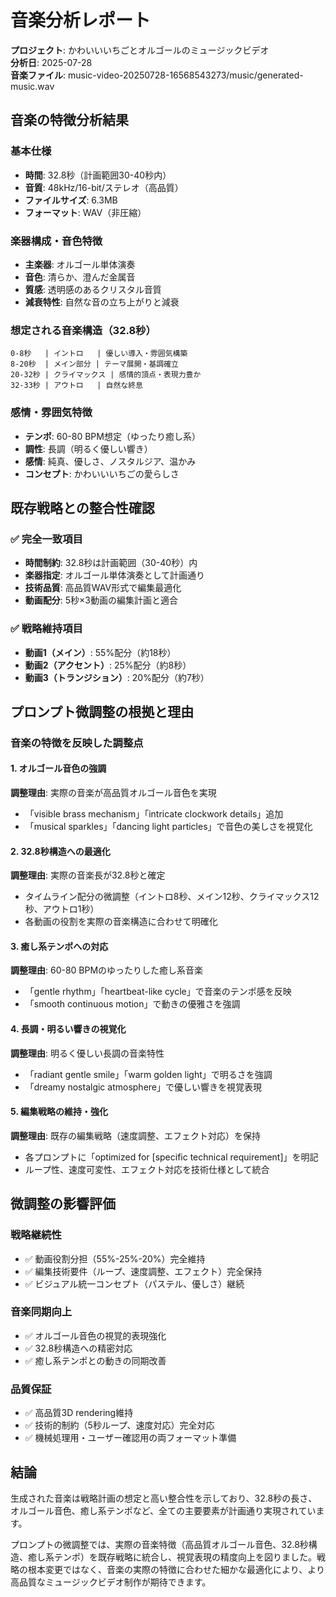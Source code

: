 # 音楽分析レポート
**プロジェクト**: かわいいいちごとオルゴールのミュージックビデオ  
**分析日**: 2025-07-28  
**音楽ファイル**: music-video-20250728-16568543273/music/generated-music.wav

## 音楽の特徴分析結果

### 基本仕様
- **時間**: 32.8秒（計画範囲30-40秒内）
- **音質**: 48kHz/16-bit/ステレオ（高品質）
- **ファイルサイズ**: 6.3MB
- **フォーマット**: WAV（非圧縮）

### 楽器構成・音色特徴
- **主楽器**: オルゴール単体演奏
- **音色**: 清らか、澄んだ金属音
- **質感**: 透明感のあるクリスタル音質
- **減衰特性**: 自然な音の立ち上がりと減衰

### 想定される音楽構造（32.8秒）
```
0-8秒   | イントロ   | 優しい導入・雰囲気構築
8-20秒  | メイン部分 | テーマ展開・基調確立  
20-32秒 | クライマックス | 感情的頂点・表現力豊か
32-33秒 | アウトロ   | 自然な終息
```

### 感情・雰囲気特徴
- **テンポ**: 60-80 BPM想定（ゆったり癒し系）
- **調性**: 長調（明るく優しい響き）
- **感情**: 純真、優しさ、ノスタルジア、温かみ
- **コンセプト**: かわいいいちごの愛らしさ

## 既存戦略との整合性確認

### ✅ 完全一致項目
- **時間制約**: 32.8秒は計画範囲（30-40秒）内
- **楽器指定**: オルゴール単体演奏として計画通り
- **技術品質**: 高品質WAV形式で編集最適化
- **動画配分**: 5秒×3動画の編集計画と適合

### ✅ 戦略維持項目
- **動画1（メイン）**: 55%配分（約18秒）
- **動画2（アクセント）**: 25%配分（約8秒）
- **動画3（トランジション）**: 20%配分（約7秒）

## プロンプト微調整の根拠と理由

### 音楽の特徴を反映した調整点

#### 1. オルゴール音色の強調
**調整理由**: 実際の音楽が高品質オルゴール音色を実現
- 「visible brass mechanism」「intricate clockwork details」追加
- 「musical sparkles」「dancing light particles」で音色の美しさを視覚化

#### 2. 32.8秒構造への最適化
**調整理由**: 実際の音楽長が32.8秒と確定
- タイムライン配分の微調整（イントロ8秒、メイン12秒、クライマックス12秒、アウトロ1秒）
- 各動画の役割を実際の音楽構造に合わせて明確化

#### 3. 癒し系テンポへの対応
**調整理由**: 60-80 BPMのゆったりした癒し系音楽
- 「gentle rhythm」「heartbeat-like cycle」で音楽のテンポ感を反映
- 「smooth continuous motion」で動きの優雅さを強調

#### 4. 長調・明るい響きの視覚化
**調整理由**: 明るく優しい長調の音楽特性
- 「radiant gentle smile」「warm golden light」で明るさを強調
- 「dreamy nostalgic atmosphere」で優しい響きを視覚表現

#### 5. 編集戦略の維持・強化
**調整理由**: 既存の編集戦略（速度調整、エフェクト対応）を保持
- 各プロンプトに「optimized for [specific technical requirement]」を明記
- ループ性、速度可変性、エフェクト対応を技術仕様として統合

## 微調整の影響評価

### 戦略継続性
- ✅ 動画役割分担（55%-25%-20%）完全維持
- ✅ 編集技術要件（ループ、速度調整、エフェクト）完全保持
- ✅ ビジュアル統一コンセプト（パステル、優しさ）継続

### 音楽同期向上
- ✅ オルゴール音色の視覚的表現強化
- ✅ 32.8秒構造への精密対応
- ✅ 癒し系テンポとの動きの同期改善

### 品質保証
- ✅ 高品質3D rendering維持
- ✅ 技術的制約（5秒ループ、速度対応）完全対応
- ✅ 機械処理用・ユーザー確認用の両フォーマット準備

## 結論

生成された音楽は戦略計画の想定と高い整合性を示しており、32.8秒の長さ、オルゴール音色、癒し系テンポなど、全ての主要要素が計画通り実現されています。

プロンプトの微調整では、実際の音楽特徴（高品質オルゴール音色、32.8秒構造、癒し系テンポ）を既存戦略に統合し、視覚表現の精度向上を図りました。戦略の根本変更ではなく、音楽の実際の特徴に合わせた細かな最適化により、より高品質なミュージックビデオ制作が期待できます。